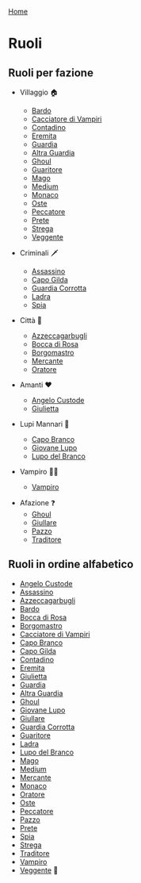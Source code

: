 [Home](/wherewolf-rules)

# Ruoli

## Ruoli per fazione

- Villaggio <span class='emoji'>🏠</span>
    - [Bardo](roles/bardo.md)
    - [Cacciatore di Vampiri](roles/cacciatore-di-vampiri.md)
    - [Contadino](roles/contadino.md)
    - [Eremita](roles/eremita.md)
    - [Guardia](roles/guardia.md)
    - [Altra Guardia](roles/guardia.md)
    - [Ghoul](roles/ghoul.md)
    - [Guaritore](roles/guaritore.md)
    - [Mago](roles/mago.md)
    - [Medium](roles/medium.md)
    - [Monaco](roles/monaco.md)
    - [Oste](roles/oste.md)
    - [Peccatore](roles/peccatore.md)
    - [Prete](roles/prete.md)
    - [Strega](roles/strega.md)
    - [Veggente](roles/veggente.md)

- Criminali <span class='emoji'>🗡️</span>
    - [Assassino](roles/assassino.md)
    - [Capo Gilda](roles/capo-gilda.md)
    - [Guardia Corrotta](roles/guardia-corrotta.md)
    - [Ladra](roles/ladra.md)
    - [Spia](roles/spia.md)

- Città <span class='emoji'>🏰</span>
    - [Azzeccagarbugli](roles/azzeccagarbugli.md)
    - [Bocca di Rosa](roles/bocca-di-rosa.md)
    - [Borgomastro](roles/borgomastro.md)
    - [Mercante](roles/mercante.md)
    - [Oratore](roles/oratore.md)

- Amanti <span class='emoji'>❤️</span>
    - [Angelo Custode](roles/angelo-custode.md)
    - [Giulietta](roles/giulietta.md)

- Lupi Mannari <span class='emoji'>🐺</span>
    - [Capo Branco](roles/capo-branco.md)
    - [Giovane Lupo](roles/giovane-lupo.md)
    - [Lupo del Branco](roles/lupo-del-branco.md)

- Vampiro <span class='emoji'>🧛‍♂️</span>
    - [Vampiro](roles/vampiro.md)

<!--- - Necromante <span class='emoji'>⚰️</span>
    - [Necromante](roles/necromante.md)

- Posseduto <span class='emoji'>👻</span>
    - Posseduto

- Inquisizione <span class='emoji'>⚰️</span>
    - Inquisitore
    - Templare
    - Boia --->

- Afazione <span class='emoji'>❓</span>
    - [Ghoul](roles/ghoul.md)
    - [Giullare](roles/giullare.md)
    - [Pazzo](roles/pazzo.md)
    - [Traditore](roles/traditore.md)

## Ruoli in ordine alfabetico

- [Angelo Custode](roles/angelo-custode.md)
- [Assassino](roles/assassino.md)
- [Azzeccagarbugli](roles/azzeccagarbugli.md)
- [Bardo](roles/bardo.md)
- [Bocca di Rosa](roles/bocca-di-rosa.md)
- [Borgomastro](roles/borgomastro.md)
- [Cacciatore di Vampiri](roles/cacciatore-di-vampiri.md)
- [Capo Branco](roles/capo-branco.md)
- [Capo Gilda](roles/capo-gilda.md)
- [Contadino](roles/contadino.md)
- [Eremita](roles/eremita.md)
- [Giulietta](roles/giulietta.md)
- [Guardia](roles/guardia.md)
- [Altra Guardia](roles/guardia.md)
- [Ghoul](roles/ghoul.md)
- [Giovane Lupo](roles/giovane-lupo.md)
- [Giullare](roles/giullare.md)
- [Guardia Corrotta](roles/guardia-corrotta.md)
- [Guaritore](roles/guaritore.md)
- [Ladra](roles/ladra.md)
- [Lupo del Branco](roles/lupo-del-branco.md)
- [Mago](roles/mago.md)
- [Medium](roles/medium.md)
- [Mercante](roles/mercante.md)
- [Monaco](roles/monaco.md)
- [Oratore](roles/oratore.md)
- [Oste](roles/oste.md)
- [Peccatore](roles/peccatore.md)
- [Pazzo](roles/pazzo.md)
- [Prete](roles/prete.md)
- [Spia](roles/spia.md)
- [Strega](roles/strega.md)
- [Traditore](roles/traditore.md)
- [Vampiro](roles/vampiro.md)
- [Veggente](roles/veggente.md) <span class='emoji'>🌙</span>
